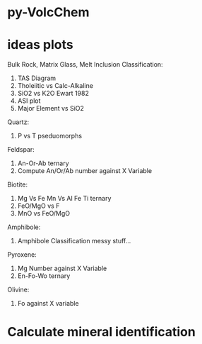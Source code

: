# py-VolcChem

# ideas plots

Bulk Rock, Matrix Glass, Melt Inclusion Classification:

1. TAS Diagram
2. Tholeiitic vs Calc-Alkaline 
3. SiO2 vs K2O Ewart 1982
4. ASI plot
5. Major Element vs SiO2


Quartz:
1. P vs T pseduomorphs

Feldspar:
1. An-Or-Ab ternary
2. Compute An/Or/Ab number against X Variable

Biotite:
1. Mg Vs Fe Mn Vs Al Fe Ti ternary
2. FeO/MgO vs F
3. MnO vs FeO/MgO

Amphibole:
1. Amphibole Classification messy stuff...

Pyroxene:
1. Mg Number against X Variable
2. En-Fo-Wo ternary

Olivine:
1. Fo against X variable


# Calculate mineral identification



